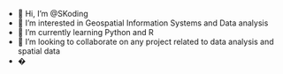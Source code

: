 - 👋 Hi, I’m @SKoding
- 👀 I’m interested in Geospatial Information Systems and Data analysis
- 🌱 I’m currently learning Python and R
- 💞️ I’m looking to collaborate on any project related to data analysis and spatial data
- �

<!---
SKoding/SKoding is a ✨ special ✨ repository because its `README.md` (this file) appears on your GitHub profile.
You can click the Preview link to take a look at your changes.
--->
